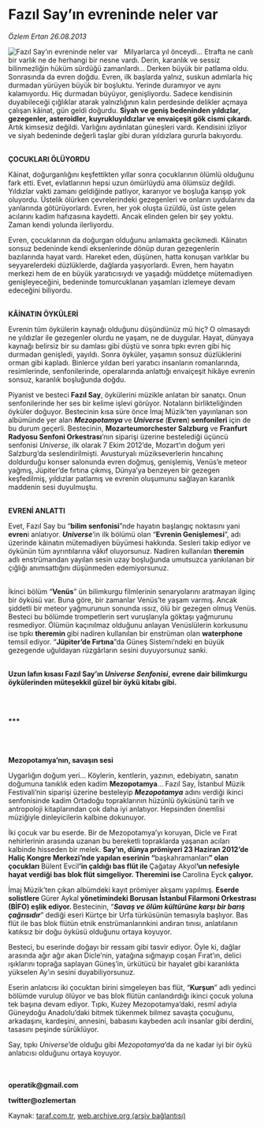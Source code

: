 # Fazıl Say’ın evreninde neler var

*Özlem Ertan 26.08.2013*

<div class="yazi"><img align="left" alt="Fazıl Say’ın evreninde neler var" border="0" src="http://www.taraf.com.tr/fotoraflar/makaleler/fazil-say-in-evreninde-neler-var_4631_orijinal.jpg" style="border-right-width:10px; border-color:#FFFFFF"/><p>Milyarlarca yıl önceydi... Etrafta ne canlı bir varlık ne de herhangi bir nesne vardı. Derin, karanlık ve sessiz bilinmezliğin hüküm sürdüğü zamanlardı... Derken büyük bir patlama oldu. Sonrasında da evren doğdu. Evren, ilk başlarda yalnız, suskun adımlarla hiç durmadan yürüyen büyük bir boşluktu. Yerinde duramıyor ve aynı kalamıyordu. Hiç durmadan büyüyor, genişliyordu. Sadece kendisinin duyabileceği çığlıklar atarak yalnızlığının kalın perdesinde delikler açmaya çalışan kâinat, gün geldi doğurdu. <b>Siyah ve geniş bedeninden yıldızlar, gezegenler, asteroidler, kuyrukluyıldızlar ve envaiçeşit gök cismi çıkardı.</b> Artık kimsesiz değildi. Varlığını aydınlatan güneşleri vardı. Kendisini izliyor ve siyah bedeninde değerli taşlar gibi duran yıldızlara gururla bakıyordu. </p>
<p><b><br/>ÇOCUKLARI ÖLÜYORDU</b></p>
<p>Kâinat, doğurganlığını keşfettikten yıllar sonra çocuklarının ölümlü olduğunu fark etti. Evet, evlatlarının hepsi uzun ömürlüydü ama ölümsüz değildi. Yıldızlar vakti zamanı geldiğinde patlıyor, kararıyor ve boşluğa karışıp yok oluyordu. Üstelik ölürken çevrelerindeki gezegenleri ve onların uydularını da yanlarında götürüyorlardı. Evren, her yok oluşta üzüldü, üst üste gelen acılarını kadim hafızasına kaydetti. Ancak elinden gelen bir şey yoktu. Zaman kendi yolunda ilerliyordu. </p>
<p>Evren, çocuklarının da doğurgan olduğunu anlamakta gecikmedi. Kâinatın sonsuz bedeninde kendi eksenlerinde dönüp duran gezegenlerin bazılarında hayat vardı. Hareket eden, düşünen, hatta konuşan varlıklar bu seyyarelerdeki düzlüklerde, dağlarda yaşıyorlardı. Evren, hem hayatın merkezi hem de en büyük yaratıcısıydı ve yaşadığı müddetçe mütemadiyen genişleyeceğini, bedeninde tomurcuklanan yaşamları izlemeye devam edeceğini biliyordu. </p>
<p><b><br/>KÂİNATIN ÖYKÜLERİ</b></p>
<p>Evrenin tüm öykülerin kaynağı olduğunu düşündünüz mü hiç? O olmasaydı ne yıldızlar ile gezegenler olurdu ne yaşam, ne de duygular. Hayat, dünyaya kaynağı belirsiz bir su damlası gibi düştü ve sonra tıpkı evren gibi hiç durmadan genişledi, yayıldı. Sonra öyküler, yaşamın sonsuz düzlüklerini orman gibi kapladı. Binlerce yıldan beri yaratıcı insanların romanlarında, resimlerinde, senfonilerinde, operalarında anlattığı envaiçeşit hikâye evrenin sonsuz, karanlık boşluğunda doğdu. </p>
<p>Piyanist ve besteci <b>Fazıl Say</b>, öykülerini müzikle anlatan bir sanatçı. Onun senfonilerinde her ses bir kelime işlevi görüyor. Notaların birlikteliğinden öyküler doğuyor. Bestecinin kısa süre önce İmaj Müzik’ten yayınlanan son albümünde yer alan <b><i>Mezopotamya</i> </b>ve<b> <i>Universe</i> </b>(<b>Evren</b>)<b> senfonileri</b> için de bu durum geçerli. Bestecinin, <b>Mozarteumorchester Salzburg</b> ve <b>Franfurt Radyosu Senfoni Orkestrası</b>’nın siparişi üzerine bestelediği üçüncü senfonisi <i>Universe</i>, ilk olarak 7 Ekim 2012’de, Mozart’ın doğum yeri Salzburg’da seslendirilmişti. Avusturyalı müzikseverlerin hıncahınç doldurduğu konser salonunda evren doğmuş, genişlemiş, Venüs’e meteor yağmış, Jüpiter’de fırtına çıkmış, Dünya’ya benzeyen bir gezegen keşfedilmiş, yıldızlar patlamış ve evrenin oluşumunu sağlayan karanlık maddenin sesi duyulmuştu.</p>
<p><b><br/>EVRENİ ANLATTI</b></p>
<p>Evet, Fazıl Say bu “<b>bilim senfonisi</b>”nde hayatın başlangıç noktasını yani <b>evren</b>i anlatıyor. <b><i>Universe</i></b>’in ilk bölümü olan “<b>Evrenin Genişlemesi</b>”, adı üzerinde kâinatın mütemadiyen büyümesi hakkında. Sesleri takip ediyor ve öykünün tüm ayrıntılarına vâkıf oluyorsunuz. Nadiren kullanılan <b>theremin</b> adlı enstrümandan yayılan sesin uzay boşluğunda umutsuzca yankılanan bir çığlığı anımsattığını düşünmeden edemiyorsunuz. </p>
<p> <br/>İkinci bölüm “<b>Venüs</b>” ün bilimkurgu filmlerinin senaryolarını aratmayan ilginç bir öyküsü var. Buna göre, bir zamanlar Venüs’te yaşam varmış. Ancak şiddetli bir meteor yağmurunun sonunda ıssız, ölü bir gezegen olmuş Venüs. Besteci bu bölümde trompetlerin sert vuruşlarıyla göktaşı yağmurunu resmediyor. Ölümün kaçınılmaz olduğunu anlayan Venüslülerin korkusunu ise tıpkı <b>theremin </b>gibi nadiren kullanılan bir enstrüman olan <b>waterphone</b> temsil ediyor. “<b>Jüpiter’de Fırtına</b>”da Güneş Sistemi’ndeki en büyük gezegende uğuldayan rüzgârların sesini duyuyorsunuz sanki.</p>
<p><b><br/>Uzun lafın kısası Fazıl Say’ın <i>Universe Senfonisi</i>, evrene dair bilimkurgu öykülerinden müteşekkil güzel bir öykü kitabı gibi.</b></p>
<p><b> </b></p>
<p><b><br/>***</b></p>
<p><b> </b></p>
<p><b><br/>Mezopotamya’nın, savaşın sesi</b></p>
<p>Uygarlığın doğum yeri... Köylerin, kentlerin, yazının, edebiyatın, sanatın doğumuna tanıklık eden kadim <b>Mezopotamya</b>... Fazıl Say, İstanbul Müzik Festivali’nin siparişi üzerine besteleyip <b><i>Mezopotamya</i></b> adını verdiği ikinci senfonisinde kadim Ortadoğu topraklarının hüzünlü öyküsünü tarih ve antropoloji kitaplarından çok daha iyi anlatıyor. Hepsinden önemlisi müziğiyle dinleyicilerin kalbine dokunuyor. </p>
<p>İki çocuk var bu eserde. Bir de Mezopotamya’yı koruyan, Dicle ve Fırat nehirlerinin arasında uzanan bu bereketli topraklarda yaşanan acıları kalbinde hisseden bir melek. <b>Say’ın, dünya prömiyeri 23 Haziran 2012’de Haliç Kongre Merkezi’nde yapılan eserinin “</b>başkahramanları<b>” olan çocukları </b>Bülent Evcil<b>’in çaldığı bas flüt ile </b>Çağatay Akyol<b>’un nefesiyle hayat verdiği bas blok flüt simgeliyor. Theremini ise </b>Carolina Eyck<b> çalıyor. </b></p>
<p>İmaj Müzik’ten çıkan albümdeki kayıt prömiyer akşamı yapılmış. <b>Eserde solistlere </b>Gürer Aykal<b> yönetimindeki Borusan İstanbul Filarmoni Orkestrası (BİFO) eşlik ediyor. </b>Bestecinin, “<b><i>Savaş ve ölüm kültürüne karşı bir barış çağrısıdır</i></b>” dediği eseri Kürtçe bir Urfa türküsünün temasıyla başlıyor. Bas flüt ile bas blok flütün etnik enstrümanlarınkini andıran tınısı, anlatılanın katıksız bir doğu öyküsü olduğunu ortaya koyuyor. </p>
<p>Besteci, bu eserinde doğayı bir ressam gibi tasvir ediyor. Öyle ki, dağlar arasında ağır ağır akan Dicle’nin, yatağına sığmayıp coşan Fırat’ın, delici ışıklarını toprağa saplayan Güneş’in, ürkütücü bir hayalet gibi karanlıkta yükselen Ay’ın sesini duyabiliyorsunuz.</p>
<p>Eserin anlatıcısı iki çocuktan birini simgeleyen bas flüt, “<b>Kurşun</b>” adlı yedinci bölümde vurulup ölüyor ve bas blok flütün canlandırdığı ikinci çocuk yoluna tek başına devam ediyor. Tıpkı, Kuzey Mezopotamya’daki, resmî adıyla Güneydoğu Anadolu’daki bitmek tükenmek bilmez savaşta çocuğunu, arkadaşını, kardeşini, annesini, babasını kaybeden acılı insanlar gibi derdini, tasasını peşinde sürüklüyor.</p>
<p>Say, tıpkı <i>Universe</i>’de olduğu gibi <i>Mezopotamya</i>’da da ne kadar iyi bir öykü anlatıcısı olduğunu ortaya koyuyor.</p>
<p><b><br/><br/>operatik@gmail.com</b></p>
<p><b>twitter@ozlemertan</b></p>
</div>

Kaynak: [taraf.com.tr](http://www.taraf.com.tr:80/ozlem-ertan-3/makale-fazil-say-in-evreninde-neler-var.htm), [web.archive.org (arşiv bağlantısı)](http://web.archive.org/web/20130827183146/http://www.taraf.com.tr:80/ozlem-ertan-3/makale-fazil-say-in-evreninde-neler-var.htm)
